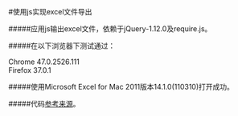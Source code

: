 #使用js实现excel文件导出

#####应用js输出excel文件，依赖于jQuery-1.12.0及require.js。

#####在以下浏览器下测试通过：

Chrome 47.0.2526.111  
Firefox 37.0.1

#####使用Microsoft Excel for Mac 2011版本14.1.0(110310)打开成功。

#####代码[参考来源](http://jsfiddle.net/kmqz9/265/)。
